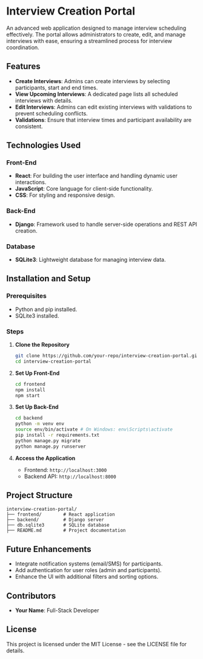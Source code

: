 # Interview Creation Portal

An advanced web application designed to manage interview scheduling effectively. The portal allows administrators to create, edit, and manage interviews with ease, ensuring a streamlined process for interview coordination.

## Features
- **Create Interviews**: Admins can create interviews by selecting participants, start and end times.
- **View Upcoming Interviews**: A dedicated page lists all scheduled interviews with details.
- **Edit Interviews**: Admins can edit existing interviews with validations to prevent scheduling conflicts.
- **Validations**: Ensure that interview times and participant availability are consistent.

## Technologies Used

### Front-End
- **React**: For building the user interface and handling dynamic user interactions.
- **JavaScript**: Core language for client-side functionality.
- **CSS**: For styling and responsive design.

### Back-End
- **Django**: Framework used to handle server-side operations and REST API creation.

### Database
- **SQLite3**: Lightweight database for managing interview data.

## Installation and Setup

### Prerequisites
- Python and pip installed.
- SQLite3 installed.

### Steps
1. **Clone the Repository**
   ```bash
   git clone https://github.com/your-repo/interview-creation-portal.git
   cd interview-creation-portal
   ```

2. **Set Up Front-End**
   ```bash
   cd frontend
   npm install
   npm start
   ```

3. **Set Up Back-End**
   ```bash
   cd backend
   python -m venv env
   source env/bin/activate # On Windows: env\Scripts\activate
   pip install -r requirements.txt
   python manage.py migrate
   python manage.py runserver
   ```

4. **Access the Application**
   - Frontend: `http://localhost:3000`
   - Backend API: `http://localhost:8000`

## Project Structure
```
interview-creation-portal/
├── frontend/        # React application
├── backend/         # Django server
├── db.sqlite3       # SQLite database
├── README.md        # Project documentation
```

## Future Enhancements
- Integrate notification systems (email/SMS) for participants.
- Add authentication for user roles (admin and participants).
- Enhance the UI with additional filters and sorting options.

## Contributors
- **Your Name**: Full-Stack Developer

## License
This project is licensed under the MIT License - see the LICENSE file for details.
